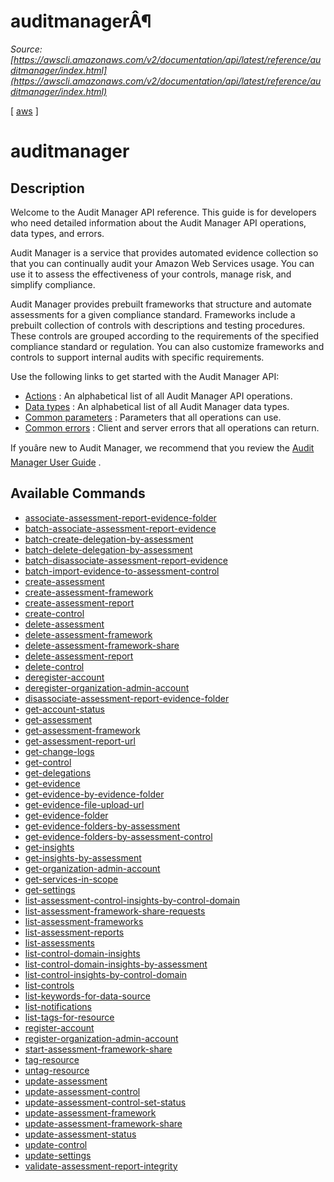 # auditmanagerÂ¶

*Source: [https://awscli.amazonaws.com/v2/documentation/api/latest/reference/auditmanager/index.html](https://awscli.amazonaws.com/v2/documentation/api/latest/reference/auditmanager/index.html)*

[ [aws](https://awscli.amazonaws.com/v2/documentation/api/latest/reference/index.html#cli-aws) ]

# auditmanager

## Description

Welcome to the Audit Manager API reference. This guide is for developers who need detailed information about the Audit Manager API operations, data types, and errors.

Audit Manager is a service that provides automated evidence collection so that you can continually audit your Amazon Web Services usage. You can use it to assess the effectiveness of your controls, manage risk, and simplify compliance.

Audit Manager provides prebuilt frameworks that structure and automate assessments for a given compliance standard. Frameworks include a prebuilt collection of controls with descriptions and testing procedures. These controls are grouped according to the requirements of the specified compliance standard or regulation. You can also customize frameworks and controls to support internal audits with specific requirements.

Use the following links to get started with the Audit Manager API:

- [Actions](https://docs.aws.amazon.com/audit-manager/latest/APIReference/API_Operations.html) : An alphabetical list of all Audit Manager API operations.
- [Data types](https://docs.aws.amazon.com/audit-manager/latest/APIReference/API_Types.html) : An alphabetical list of all Audit Manager data types.
- [Common parameters](https://docs.aws.amazon.com/audit-manager/latest/APIReference/CommonParameters.html) : Parameters that all operations can use.
- [Common errors](https://docs.aws.amazon.com/audit-manager/latest/APIReference/CommonErrors.html) : Client and server errors that all operations can return.

If youâre new to Audit Manager, we recommend that you review the [Audit Manager User Guide](https://docs.aws.amazon.com/audit-manager/latest/userguide/what-is.html) .

## Available Commands

- [associate-assessment-report-evidence-folder](https://awscli.amazonaws.com/v2/documentation/api/latest/reference/auditmanager/associate-assessment-report-evidence-folder.html)
- [batch-associate-assessment-report-evidence](https://awscli.amazonaws.com/v2/documentation/api/latest/reference/auditmanager/batch-associate-assessment-report-evidence.html)
- [batch-create-delegation-by-assessment](https://awscli.amazonaws.com/v2/documentation/api/latest/reference/auditmanager/batch-create-delegation-by-assessment.html)
- [batch-delete-delegation-by-assessment](https://awscli.amazonaws.com/v2/documentation/api/latest/reference/auditmanager/batch-delete-delegation-by-assessment.html)
- [batch-disassociate-assessment-report-evidence](https://awscli.amazonaws.com/v2/documentation/api/latest/reference/auditmanager/batch-disassociate-assessment-report-evidence.html)
- [batch-import-evidence-to-assessment-control](https://awscli.amazonaws.com/v2/documentation/api/latest/reference/auditmanager/batch-import-evidence-to-assessment-control.html)
- [create-assessment](https://awscli.amazonaws.com/v2/documentation/api/latest/reference/auditmanager/create-assessment.html)
- [create-assessment-framework](https://awscli.amazonaws.com/v2/documentation/api/latest/reference/auditmanager/create-assessment-framework.html)
- [create-assessment-report](https://awscli.amazonaws.com/v2/documentation/api/latest/reference/auditmanager/create-assessment-report.html)
- [create-control](https://awscli.amazonaws.com/v2/documentation/api/latest/reference/auditmanager/create-control.html)
- [delete-assessment](https://awscli.amazonaws.com/v2/documentation/api/latest/reference/auditmanager/delete-assessment.html)
- [delete-assessment-framework](https://awscli.amazonaws.com/v2/documentation/api/latest/reference/auditmanager/delete-assessment-framework.html)
- [delete-assessment-framework-share](https://awscli.amazonaws.com/v2/documentation/api/latest/reference/auditmanager/delete-assessment-framework-share.html)
- [delete-assessment-report](https://awscli.amazonaws.com/v2/documentation/api/latest/reference/auditmanager/delete-assessment-report.html)
- [delete-control](https://awscli.amazonaws.com/v2/documentation/api/latest/reference/auditmanager/delete-control.html)
- [deregister-account](https://awscli.amazonaws.com/v2/documentation/api/latest/reference/auditmanager/deregister-account.html)
- [deregister-organization-admin-account](https://awscli.amazonaws.com/v2/documentation/api/latest/reference/auditmanager/deregister-organization-admin-account.html)
- [disassociate-assessment-report-evidence-folder](https://awscli.amazonaws.com/v2/documentation/api/latest/reference/auditmanager/disassociate-assessment-report-evidence-folder.html)
- [get-account-status](https://awscli.amazonaws.com/v2/documentation/api/latest/reference/auditmanager/get-account-status.html)
- [get-assessment](https://awscli.amazonaws.com/v2/documentation/api/latest/reference/auditmanager/get-assessment.html)
- [get-assessment-framework](https://awscli.amazonaws.com/v2/documentation/api/latest/reference/auditmanager/get-assessment-framework.html)
- [get-assessment-report-url](https://awscli.amazonaws.com/v2/documentation/api/latest/reference/auditmanager/get-assessment-report-url.html)
- [get-change-logs](https://awscli.amazonaws.com/v2/documentation/api/latest/reference/auditmanager/get-change-logs.html)
- [get-control](https://awscli.amazonaws.com/v2/documentation/api/latest/reference/auditmanager/get-control.html)
- [get-delegations](https://awscli.amazonaws.com/v2/documentation/api/latest/reference/auditmanager/get-delegations.html)
- [get-evidence](https://awscli.amazonaws.com/v2/documentation/api/latest/reference/auditmanager/get-evidence.html)
- [get-evidence-by-evidence-folder](https://awscli.amazonaws.com/v2/documentation/api/latest/reference/auditmanager/get-evidence-by-evidence-folder.html)
- [get-evidence-file-upload-url](https://awscli.amazonaws.com/v2/documentation/api/latest/reference/auditmanager/get-evidence-file-upload-url.html)
- [get-evidence-folder](https://awscli.amazonaws.com/v2/documentation/api/latest/reference/auditmanager/get-evidence-folder.html)
- [get-evidence-folders-by-assessment](https://awscli.amazonaws.com/v2/documentation/api/latest/reference/auditmanager/get-evidence-folders-by-assessment.html)
- [get-evidence-folders-by-assessment-control](https://awscli.amazonaws.com/v2/documentation/api/latest/reference/auditmanager/get-evidence-folders-by-assessment-control.html)
- [get-insights](https://awscli.amazonaws.com/v2/documentation/api/latest/reference/auditmanager/get-insights.html)
- [get-insights-by-assessment](https://awscli.amazonaws.com/v2/documentation/api/latest/reference/auditmanager/get-insights-by-assessment.html)
- [get-organization-admin-account](https://awscli.amazonaws.com/v2/documentation/api/latest/reference/auditmanager/get-organization-admin-account.html)
- [get-services-in-scope](https://awscli.amazonaws.com/v2/documentation/api/latest/reference/auditmanager/get-services-in-scope.html)
- [get-settings](https://awscli.amazonaws.com/v2/documentation/api/latest/reference/auditmanager/get-settings.html)
- [list-assessment-control-insights-by-control-domain](https://awscli.amazonaws.com/v2/documentation/api/latest/reference/auditmanager/list-assessment-control-insights-by-control-domain.html)
- [list-assessment-framework-share-requests](https://awscli.amazonaws.com/v2/documentation/api/latest/reference/auditmanager/list-assessment-framework-share-requests.html)
- [list-assessment-frameworks](https://awscli.amazonaws.com/v2/documentation/api/latest/reference/auditmanager/list-assessment-frameworks.html)
- [list-assessment-reports](https://awscli.amazonaws.com/v2/documentation/api/latest/reference/auditmanager/list-assessment-reports.html)
- [list-assessments](https://awscli.amazonaws.com/v2/documentation/api/latest/reference/auditmanager/list-assessments.html)
- [list-control-domain-insights](https://awscli.amazonaws.com/v2/documentation/api/latest/reference/auditmanager/list-control-domain-insights.html)
- [list-control-domain-insights-by-assessment](https://awscli.amazonaws.com/v2/documentation/api/latest/reference/auditmanager/list-control-domain-insights-by-assessment.html)
- [list-control-insights-by-control-domain](https://awscli.amazonaws.com/v2/documentation/api/latest/reference/auditmanager/list-control-insights-by-control-domain.html)
- [list-controls](https://awscli.amazonaws.com/v2/documentation/api/latest/reference/auditmanager/list-controls.html)
- [list-keywords-for-data-source](https://awscli.amazonaws.com/v2/documentation/api/latest/reference/auditmanager/list-keywords-for-data-source.html)
- [list-notifications](https://awscli.amazonaws.com/v2/documentation/api/latest/reference/auditmanager/list-notifications.html)
- [list-tags-for-resource](https://awscli.amazonaws.com/v2/documentation/api/latest/reference/auditmanager/list-tags-for-resource.html)
- [register-account](https://awscli.amazonaws.com/v2/documentation/api/latest/reference/auditmanager/register-account.html)
- [register-organization-admin-account](https://awscli.amazonaws.com/v2/documentation/api/latest/reference/auditmanager/register-organization-admin-account.html)
- [start-assessment-framework-share](https://awscli.amazonaws.com/v2/documentation/api/latest/reference/auditmanager/start-assessment-framework-share.html)
- [tag-resource](https://awscli.amazonaws.com/v2/documentation/api/latest/reference/auditmanager/tag-resource.html)
- [untag-resource](https://awscli.amazonaws.com/v2/documentation/api/latest/reference/auditmanager/untag-resource.html)
- [update-assessment](https://awscli.amazonaws.com/v2/documentation/api/latest/reference/auditmanager/update-assessment.html)
- [update-assessment-control](https://awscli.amazonaws.com/v2/documentation/api/latest/reference/auditmanager/update-assessment-control.html)
- [update-assessment-control-set-status](https://awscli.amazonaws.com/v2/documentation/api/latest/reference/auditmanager/update-assessment-control-set-status.html)
- [update-assessment-framework](https://awscli.amazonaws.com/v2/documentation/api/latest/reference/auditmanager/update-assessment-framework.html)
- [update-assessment-framework-share](https://awscli.amazonaws.com/v2/documentation/api/latest/reference/auditmanager/update-assessment-framework-share.html)
- [update-assessment-status](https://awscli.amazonaws.com/v2/documentation/api/latest/reference/auditmanager/update-assessment-status.html)
- [update-control](https://awscli.amazonaws.com/v2/documentation/api/latest/reference/auditmanager/update-control.html)
- [update-settings](https://awscli.amazonaws.com/v2/documentation/api/latest/reference/auditmanager/update-settings.html)
- [validate-assessment-report-integrity](https://awscli.amazonaws.com/v2/documentation/api/latest/reference/auditmanager/validate-assessment-report-integrity.html)